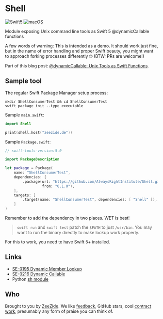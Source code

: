 # Shell

![Swift5](https://img.shields.io/badge/swift-5-blue.svg)
![macOS](https://img.shields.io/badge/os-macOS-green.svg?style=flat)

Module exposing Unix command line tools as Swift 5 @dynamicCallable functions

A few words of warning:
This is intended as a demo. 
It should work just fine, but in the name of error handling and proper Swift
beauty, 
you might want to approach forking processes differently 🤓
(BTW: PRs are welcome!)

Part of this blog post:
[@dynamicCallable: Unix Tools as Swift Functions](http://www.alwaysrightinstitute.com/swift-dynamic-callable/).

## Sample tool

The regular Swift Package Manager setup process:

```shell
mkdir ShellConsumerTest && cd ShellConsumerTest
swift package init --type executable
```

Sample `main.swift`:
```swift
import Shell

print(shell.host("zeezide.de"))
```

Sample `Package.swift`:
```swift
// swift-tools-version:5.0

import PackageDescription

let package = Package(
    name: "ShellConsumerTest",
    dependencies: [
        .package(url: "https://github.com/AlwaysRightInstitute/Shell.git",
                 from: "0.1.0"),
    ],
    targets: [
        .target(name: "ShellConsumerTest", dependencies: [ "Shell" ]),
    ]
)
```
Remember to add the dependency in two places. WET is best!

> `swift run` and `swift test` patch the `$PATH` to just `/usr/bin`. You
> may want to run the binary directly to make lookup work properly.

For this to work, you need to have Swift 5+ installed.

## Links

- [SE-0195 Dynamic Member Lookup](https://github.com/apple/swift-evolution/blob/master/proposals/0195-dynamic-member-lookup.md)
- [SE-0216 Dynamic Callable](https://github.com/apple/swift-evolution/blob/master/proposals/0216-dynamic-callable.md)
- Python [sh module](https://amoffat.github.io/sh/)


## Who

Brought to you by
[ZeeZide](http://zeezide.de).
We like
[feedback](https://twitter.com/ar_institute),
GitHub stars,
cool [contract work](http://zeezide.com/en/services/services.html),
presumably any form of praise you can think of.
